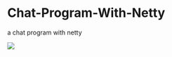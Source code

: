 # Chat-Program-With-Netty
a chat program with netty

<img src="file:///C:/Users/2023/Documents/Lightshot/Screenshot_8.png"/>
